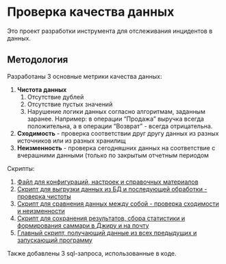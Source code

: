 # Проверка качества данных

Это проект разработки инструмента для отслеживания инцидентов в данных.

## Методология

Разработаны 3 основные метрики качества данных:

1. **Чистота данных**
    1. Отсутствие дублей
    2. Отсутствие пустых значений
    3. Нарушение логики данных согласно алгоритмам, заданным заранее. Например: в операции “Продажа” выручка всегда положительна, а в операции “Возврат” - всегда отрицательна.
2. **Сходимость** - проверка соответствии друг другу данных из разных источников  или из разных хранилищ
3. **Неизменность** - проверка сегодняшних данных на соответствие с вчерашними данными (только по закрытым отчетным периодом

Скрипты:
1. [Файл для конфигураций, настроек и справочных материалов](https://github.com/izakson/python_projects/blob/main/data_check/config.py)
2. [Скрипт для выгрузки данных из БД и последующей обработки - проверка чистоты](https://github.com/izakson/python_projects/blob/main/data_check/get_data.py)
3. [Скрипт для сравнения данных между собой - проверка сходимости и неизменности](https://github.com/izakson/python_projects/blob/main/data_check/match_data.py)
4. [Скрипт для сохранения результатов, сбора статистики и формирования саммари в Джиру и на почту](https://github.com/izakson/python_projects/blob/main/data_check/save_results.py)
5. [Главный скрипт, получающий данные из всех предыдущих и запускающий программу](https://github.com/izakson/python_projects/blob/main/data_check/data_check.py)

Также добавлены 3 sql-запроса, использованные в коде.
